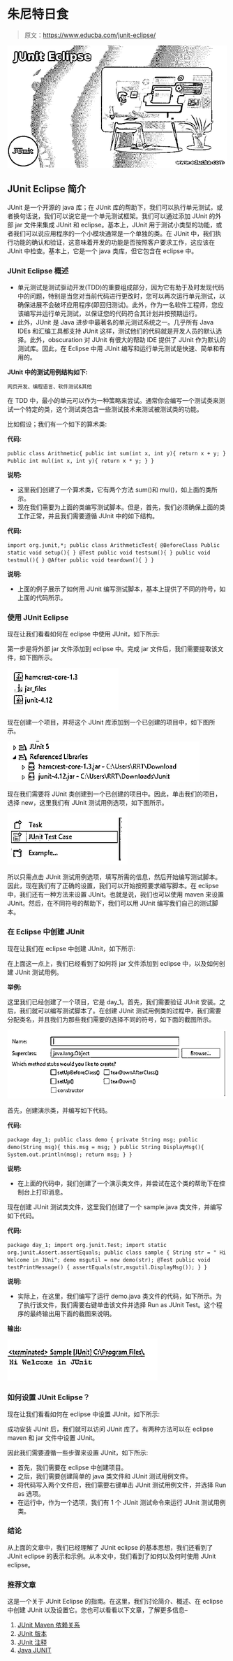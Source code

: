 # 朱尼特日食

> 原文：<https://www.educba.com/junit-eclipse/>

![JUnit Eclipse](img/520d72afc0dab9ba508383791b30b6f5.png)



## JUnit Eclipse 简介

JUnit 是一个开源的 java 库；在 JUnit 库的帮助下，我们可以执行单元测试，或者换句话说，我们可以说它是一个单元测试框架。我们可以通过添加 JUnit 的外部 jar 文件来集成 JUnit 和 eclipse。基本上，JUnit 用于测试小类型的功能，或者我们可以说应用程序的一个小模块通常是一个单独的类。在 JUnit 中，我们执行功能的确认和验证，这意味着开发的功能是否按照客户要求工作，这应该在 JUnit 中检查。基本上，它是一个 java 类库，但它包含在 eclipse 中。

### JUnit Eclipse 概述

*   单元测试是测试驱动开发(TDD)的重要组成部分，因为它有助于及时发现代码中的问题，特别是当您对当前代码进行更改时，您可以再次运行单元测试，以确保进展不会破坏应用程序(即回归测试)。此外，作为一名软件工程师，您应该编写并运行单元测试，以保证您的代码符合其计划并按预期运行。
*   此外，JUnit 是 Java 进步中最著名的单元测试系统之一。几乎所有 Java IDEs 和汇编工具都支持 JUnit 这样，测试他们的代码就是开发人员的默认选择。此外，obscuration 对 JUnit 有很大的帮助 IDE 提供了 JUnit 作为默认的测试库。因此，在 Eclipse 中用 JUnit 编写和运行单元测试是快速、简单和有用的。

**JUnit 中的测试用例结构如下:**

<small>网页开发、编程语言、软件测试&其他</small>

在 TDD 中，最小的单元可以作为一种策略来尝试。通常你会编写一个测试类来测试一个特定的类，这个测试类包含一些测试技术来测试被测试类的功能。

比如假设；我们有一个如下的算术类:

**代码:**

`public class Arithmetic{
public int sum(int x, int y){
return x + y;
}
Public int mul(int x, int y){
return x * y;
}
}`

**说明:**

*   这里我们创建了一个算术类，它有两个方法 sum()和 mul()，如上面的类所示。
*   现在我们需要为上面的类编写测试脚本。但是，首先，我们必须确保上面的类工作正常，并且我们需要遵循 JUnit 中的如下结构。

**代码:**

`import org.junit,*;
public class ArithmeticTest{
@BeforeClass
Public static void setup(){
}
@Test
public void testsum(){
}
public void testmul(){
}
@After
public void teardown(){
}
}`

**说明:**

*   上面的例子展示了如何用 JUnit 编写测试脚本，基本上提供了不同的符号，如上面的代码所示。

### 使用 JUnit Eclipse

现在让我们看看如何在 eclipse 中使用 JUnit，如下所示:

第一步是将外部 jar 文件添加到 eclipse 中。完成 jar 文件后，我们需要提取该文件，如下图所示。

![JUnit Eclipse 1](img/d825f044ab3aaa8cf8862ce95b921a81.png)



现在创建一个项目，并将这个 JUnit 库添加到一个已创建的项目中，如下图所示。

![JUnit Eclipse 2](img/917df5265bf7d1aaf5df08ab5d6f4dea.png)



现在我们需要将 JUnit 类创建到一个已创建的项目中。因此，单击我们的项目，选择 new，这里我们有 JUnit 测试用例选项，如下图所示。

![project select new](img/382d54b87542e932932301257b6ae2ba.png)



所以只需点击 JUnit 测试用例选项，填写所需的信息，然后开始编写测试脚本。因此，现在我们有了正确的设置，我们可以开始按照要求编写脚本。在 eclipse 中，我们还有一种方法来设置 JUnit。也就是说，我们也可以使用 maven 来设置 JUnit。然后，在不同符号的帮助下，我们可以用 JUnit 编写我们自己的测试脚本。

### 在 Eclipse 中创建 JUnit

现在让我们在 eclipse 中创建 JUnit，如下所示:

在上面这一点上，我们已经看到了如何将 jar 文件添加到 eclipse 中，以及如何创建 JUnit 测试用例。

**举例:**

这里我们已经创建了一个项目，它是 day_1。首先，我们需要验证 JUnit 安装。之后，我们就可以编写测试脚本了。在创建 JUnit 测试用例类的过程中，我们需要分配类名，并且我们为那些我们需要的选择不同的符号，如下面的截图所示。

![JUnit Eclipse 5](img/5ff6f607fe5686c9a86b92991bf193f1.png)



首先，创建演示类，并编写如下代码。

**代码:**

`package day_1;
public class demo {
private String msg;
public demo(String msg){
this.msg = msg;
}
public String DisplayMsg(){
System.out.println(msg);
return msg;
}
}`

**说明:**

*   在上面的代码中，我们创建了一个演示类文件，并尝试在这个类的帮助下在控制台上打印消息。

现在创建 JUnit 测试类文件，这里我们创建了一个 sample.java 类文件，并编写如下代码。

**代码:**

`package day_1;
import org.junit.Test;
import static org.junit.Assert.assertEquals;
public class sample {
String str = " Hi Welcome in JUni";
demo msgutil = new demo(str);
@Test
public void testPrintMessage() {
assertEquals(str,msgutil.DisplayMsg());
}
}`

**说明:**

*   实际上，在这里，我们编写了运行 demo.java 类文件的代码，如下所示。为了执行该文件，我们需要右键单击该文件并选择 Run as JUnit Test。这个程序的最终输出用下面的截图来说明。

**输出:**

![sample.java class file](img/d348848c17f7947385eea0dc5db81820.png)



### 如何设置 JUnit Eclipse？

现在让我们看看如何在 eclipse 中设置 JUnit，如下所示:

成功安装 JUnit 后，我们就可以访问 JUnit 库了。有两种方法可以在 eclipse maven 和 jar 文件中设置 JUnit。

因此我们需要遵循一些步骤来设置 JUnit，如下所示:

*   首先，我们需要在 eclipse 中创建项目。
*   之后，我们需要创建简单的 java 类文件和 JUnit 测试用例文件。
*   将代码写入两个文件后，我们需要右键单击 JUnit 测试用例文件，并选择 Run as 选项。
*   在运行中，作为一个选项，我们有 1 个 JUnit 测试命令来运行 JUnit 测试用例类。

### 结论

从上面的文章中，我们已经理解了 JUnit eclipse 的基本思想，我们还看到了 JUnit eclipse 的表示和示例。从本文中，我们看到了如何以及何时使用 JUnit eclipse。

### 推荐文章

这是一个关于 JUnit Eclipse 的指南。在这里，我们讨论简介、概述、在 eclipse 中创建 JUnit 以及设置它。您也可以看看以下文章，了解更多信息–

1.  [JUnit Maven 依赖关系](https://www.educba.com/junit-maven-dependency/)
2.  [JUnit 版本](https://www.educba.com/junit-version/)
3.  [JUnit 注释](https://www.educba.com/junit-annotations/)
4.  [Java JUNIT](https://www.educba.com/course/java-junit-learn-junit-in-easy-steps/)





